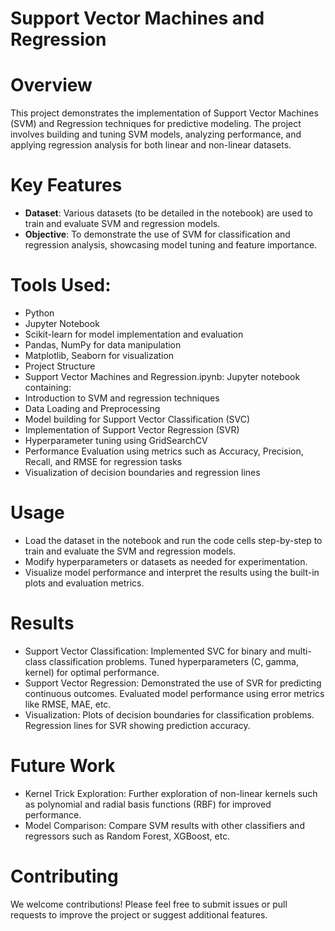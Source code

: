 # Support Vector Machines and Regression

# Overview
This project demonstrates the implementation of Support Vector Machines (SVM) and Regression techniques for predictive modeling. The project involves building and tuning SVM models, analyzing performance, and applying regression analysis for both linear and non-linear datasets.

# Key Features
* **Dataset**: Various datasets (to be detailed in the notebook) are used to train and evaluate SVM and regression models.
* **Objective**: To demonstrate the use of SVM for classification and regression analysis, showcasing model tuning and feature importance.

# Tools Used:
* Python
* Jupyter Notebook
* Scikit-learn for model implementation and evaluation
* Pandas, NumPy for data manipulation
* Matplotlib, Seaborn for visualization
* Project Structure
* Support Vector Machines and Regression.ipynb: Jupyter notebook containing:
* Introduction to SVM and regression techniques
* Data Loading and Preprocessing
* Model building for Support Vector Classification (SVC)
* Implementation of Support Vector Regression (SVR)
* Hyperparameter tuning using GridSearchCV
* Performance Evaluation using metrics such as Accuracy, Precision, Recall, and RMSE for regression tasks
* Visualization of decision boundaries and regression lines

# Usage
* Load the dataset in the notebook and run the code cells step-by-step to train and evaluate the SVM and regression models.
* Modify hyperparameters or datasets as needed for experimentation.
* Visualize model performance and interpret the results using the built-in plots and evaluation metrics.

# Results
* Support Vector Classification:
Implemented SVC for binary and multi-class classification problems.
Tuned hyperparameters (C, gamma, kernel) for optimal performance.
* Support Vector Regression:
Demonstrated the use of SVR for predicting continuous outcomes.
Evaluated model performance using error metrics like RMSE, MAE, etc.
* Visualization:
Plots of decision boundaries for classification problems.
Regression lines for SVR showing prediction accuracy.

# Future Work
* Kernel Trick Exploration: Further exploration of non-linear kernels such as polynomial and radial basis functions (RBF) for improved performance.
* Model Comparison: Compare SVM results with other classifiers and regressors such as Random Forest, XGBoost, etc.

# Contributing
We welcome contributions! Please feel free to submit issues or pull requests to improve the project or suggest additional features.
